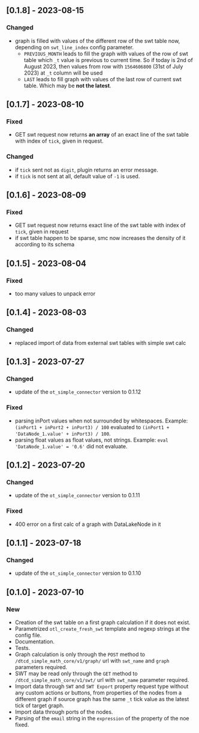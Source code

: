 ## [0.1.8] - 2023-08-15

### Changed

- graph is filled with values of the different row of the swt table now, depending on `swt_line_index` config parameter.
  - `PREVIOUS_MONTH` leads to fill the graph with values of the row of swt table which `_t` value is previous to current time. So if today is 2nd of August 2023, then values from row with `1564606800` (31st of July 2023) at `_t` column will be used 
  - `LAST` leads to fill graph with values of the last row of current swt table. Which may be **not the latest**.     

## [0.1.7] - 2023-08-10

### Fixed

- GET swt request now returns **an array** of an exact line of the swt table with index of `tick`, given in request.

### Changed

- if `tick` sent not as `digit`, plugin returns an error message.
- if `tick` is not sent at all, default value of `-1` is used.

## [0.1.6] - 2023-08-09

### Fixed

- GET swt request now returns exact line of the swt table with index of `tick`, given in request
- if swt table happen to be sparse, smc now increases the density of it according to its schema

## [0.1.5] - 2023-08-04

### Fixed

- too many values to unpack error

## [0.1.4] - 2023-08-03

### Changed
- replaced import of data from external swt tables with simple swt calc

## [0.1.3] - 2023-07-27

### Changed
- update of the `ot_simple_connector` version to 0.1.12

### Fixed
- parsing inPort values when not surrounded by whitespaces. Example: `(inPort1 + inPort2 + inPort3) / 100` evaluated to `(inPort1 + 'DataNode_1.value' + inPort3) / 100`.
- parsing float values as float values, not strings. Example: `eval 'DataNode_1.value' = '0.6'` did not evaluate.


## [0.1.2] - 2023-07-20

### Changed
- update of the `ot_simple_connector` version to 0.1.11

### Fixed
- 400 error on a first calc of a graph with DataLakeNode in it

## [0.1.1] - 2023-07-18

### Changed
- update of the `ot_simple_connector` version to 0.1.10

## [0.1.0] - 2023-07-10

### New
- Creation of the swt table on a first graph calculation if it does not exist.
- Parametrized `otl_create_fresh_swt` template and regexp strings at the config file.
- Documentation.
- Tests.
- Graph calculation is only through the `POST` method to `/dtcd_simple_math_core/v1/graph/` url with `swt_name` and `graph` parameters required.
- SWT may be read only through the `GET` method to `/dtcd_simple_math_core/v1/swt/` url with `swt_name` parameter required.
- Import data through `SWT` and `SWT Export` property request type without any custom actions or buttons, from properties of the nodes from a different graph if source graph has the same `_t` tick value as the latest tick of target graph.
- Import data through ports of the nodes.
- Parsing of the `email` string in the `expression` of the property of the noe fixed.